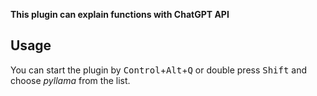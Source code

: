 **This plugin can explain functions with ChatGPT API**

## Usage

You can start the plugin by <kbd>Control</kbd>+<kbd>Alt</kbd>+<kbd>Q</kbd> or double press <kbd>Shift</kbd> and choose *pyllama* from the list.
